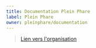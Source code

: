 ```yaml
---
title: Documentation Plein Phare
label: Plein Phare
owner: pleinphare/documentation
---
```


> [Lien vers l'organisation](http://github.com/pleinphare)
